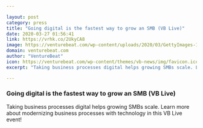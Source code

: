 ```yaml
---

layout: post
category: press
title: "Going digital is the fastest way to grow an SMB (VB Live)"
date: 2020-03-27 01:56:41
link: https://vrhk.co/2UkyCA8
image: https://venturebeat.com/wp-content/uploads/2020/03/GettyImages-1150260579.jpg?w=1200&strip=all
domain: venturebeat.com
author: "VentureBeat"
icon: https://venturebeat.com/wp-content/themes/vb-news/img/favicon.ico
excerpt: "Taking business processes digital helps growing SMBs scale. Learn more about modernizing business processes with technology in this VB Live event!"

---
```


### Going digital is the fastest way to grow an SMB (VB Live)

Taking business processes digital helps growing SMBs scale. Learn more about modernizing business processes with technology in this VB Live event!